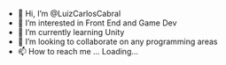 - 👋 Hi, I’m @LuizCarlosCabral
- 👀 I’m interested in  Front End and Game Dev
- 🌱 I’m currently learning Unity
- 💞️ I’m looking to collaborate on any programming areas
- 📫 How to reach me ... Loading...

<!---
LuizCarlosCabral/LuizCarlosCabral is a ✨ special ✨ repository because its `README.md` (this file) appears on your GitHub profile.
You can click the Preview link to take a look at your changes.
--->
